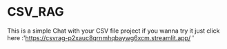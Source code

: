 # CSV_RAG

This is a simple Chat with your CSV file project if you wanna try it just click here :'https://csvrag-p2xauc8qrnmhqbaywg6xcm.streamlit.app/
'
